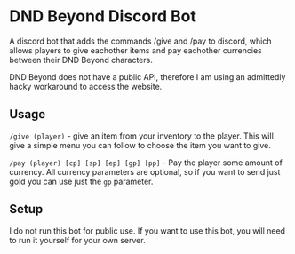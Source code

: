 # DND Beyond Discord Bot

A discord bot that adds the commands /give and /pay to discord, which allows players to give eachother items and pay eachother currencies between their DND Beyond characters.

DND Beyond does not have a public API, therefore I am using an admittedly hacky workaround to access the website.

## Usage

`/give (player)` - give an item from your inventory to the player. This will give a simple menu you can follow to choose the item you want to give.

`/pay (player) [cp] [sp] [ep] [gp] [pp]` - Pay the player some amount of currency. All currency parameters are optional, so if you want to send just gold you can use just the `gp` parameter.

## Setup

I do not run this bot for public use. If you want to use this bot, you will need to run it yourself for your own server. 